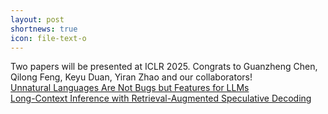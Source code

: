 ```yaml
---
layout: post
shortnews: true
icon: file-text-o
---
```


Two papers will be presented at ICLR 2025. Congrats to Guanzheng Chen, Qilong Feng, Keyu Duan, Yiran Zhao and our collaborators!  
      [Unnatural Languages Are Not Bugs but Features for LLMs](https://arxiv.org/pdf/2503.01926)  
      [Long-Context Inference with Retrieval-Augmented Speculative Decoding](https://arxiv.org/pdf/2502.20330)  